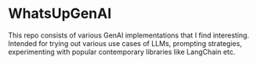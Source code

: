 # WhatsUpGenAI
This repo consists of various GenAI implementations that I find interesting. 
Intended for trying out various use cases of LLMs, prompting strategies, experimenting with popular contemporary libraries like LangChain etc.
